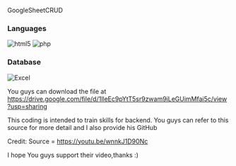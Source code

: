 GoogleSheetCRUD

<!----------------------------------- Tech Stack Section ------------------------------------>
<h3>Languages</h3>
<p>
    <img src="https://img.shields.io/badge/HTML5-E34F26?style=for-the-badge&logo=html5&logoColor=white" alt="html5" />
    <img src="https://img.shields.io/badge/PHP-777BB4?style=for-the-badge&logo=php&logoColor=white" alt="php" />
</p>

<h3>Database</h3>
<p>
    <img src="https://img.shields.io/badge/Microsoft_Excel-217346?style=for-the-badge&logo=microsoft-excel&logoColor=white" alt="Excel" />
</p>



You guys can download the file at https://drive.google.com/file/d/1lleEc9pYtT5sr9zwam9iLeGUimMfai5c/view?usp=sharing

This coding is intended to train skills for backend. You guys can refer to this source for more detail and I also provide his GitHub

Credit:
Source = https://youtu.be/wnnkJ1D90Nc

I hope You guys support their video,thanks :)
